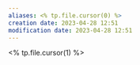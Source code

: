 ```yaml
---
aliases: <% tp.file.cursor(0) %>
creation date: 2023-04-28 12:51
modification date: 2023-04-28 12:51
---
```


<% tp.file.cursor(1) %>



